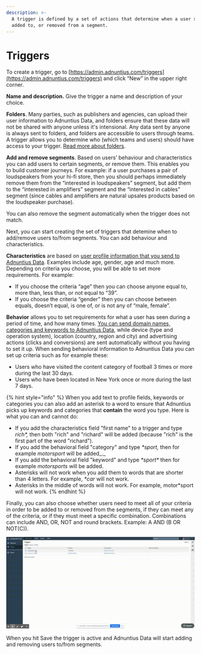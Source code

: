 ```yaml
---
description: >-
  A trigger is defined by a set of actions that determine when a user should be
  added to, or removed from a segment.
---
```


# Triggers

To create a trigger, go to [https://admin.adnuntius.com/triggers](https://admin.adnuntius.com/triggers) and click “New” in the upper right corner.&#x20;

**Name and description.** Give the trigger a name and description of your choice.&#x20;

**Folders**. Many parties, such as publishers and agencies, can upload their user information to Adnuntius Data, and folders ensure that these data will not be shared with anyone unless it's intensional. Any data sent by anyone is always sent to folders, and folders are accessible to users through teams. A trigger allows you to determine who (which teams and users) should have access to your trigger. [Read more about folders](folders.md).&#x20;

**Add and remove segments**. Based on users’ behaviour and characteristics you can add users to certain segments, or remove them. This enables you to build customer journeys. For example: if a user purchases a pair of loudspeakers from your hi-fi store, then you should perhaps immediately remove them from the “interested in loudspeakers” segment, but add them to the “interested in amplifiers” segment and the “interested in cables” segment (since cables and amplifiers are natural upsales products based on the loudspeaker purchase).&#x20;

You can also remove the segment automatically when the trigger does not match.&#x20;

Next, you can start creating the set of triggers that detemine when to add/remove users to/from segments. You can add behaviour and characteristics.&#x20;

**Characteristics** are based on [user profile information that you send to Adnuntius Data](broken-reference). Examples include age, gender, age and much more. Depending on criteria you choose, you will be able to set more requirements. For example:

* If you choose the criteria “age” then you can choose anyone equal to, more than, less than, or not equal to “39”.&#x20;
* If you choose the criteria “gender” then you can choose between equals, doesn’t equal, is one of, or is not any of “male, female”.&#x20;

**Behavior** allows you to set requirements for what a user has seen during a period of time, and how many times. [You can send domain names, categories and keywords to Adnuntius Data](../../api-documentation/javascript/page-views.md), while device (type and operation system), location (country, region and city) and advertising actions (clicks and conversions) are sent automatically without you having to set it up. When sending behavioral information to Adnuntius Data you can set up criteria such as for example these:&#x20;

* Users who have visited the content category of football 3 times or more during the last 30 days.&#x20;
* Users who have been located in New York once or more during the last 7 days.

{% hint style="info" %}
When you add text to profile fields, keywords or categories you can also add an asterisk to a word to ensure that Adnuntius picks up keywords and categories that **contain** the word you type. Here is what you can and cannot do:

* If you add the characteristics field "first name" to a trigger and type _rich\*,_ then both "rich" and "richard" will be added (because "rich" is the first part of the word "richard").
* If you add the behavioral field "category" and type _\*sport,_ then for example _motorsport_ will be added_._
* If you add the behavioral field "keyword" and type _\*sport\*_ then for example _motorsports_ will be added.&#x20;
* Asterisks will not work when you add them to words that are shorter than 4 letters. For example, _\*car_ will not work.
* Asterisks in the middle of words will not work. For example, motor\*sport will not work.&#x20;
{% endhint %}

Finally, you can also choose whether users need to meet all of your criteria in order to be added to or removed from the segments, if they can meet any of the criteria, or if they must meet a specific combination. Combinations can include AND, OR, NOT and round brackets. Example: A AND (B OR NOT(C)).

![Example trigger.](../../../.gitbook/assets/202008-ad-triggers-gif.gif)

When you hit Save the trigger is active and Adnuntius Data will start adding and removing users to/from segments.
